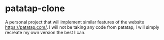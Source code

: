 # patatap-clone
A personal project that will implement similar features of the website https://patatap.com/. I will not be taking any code from patatap, I will simply recreate my own version the best I can.
